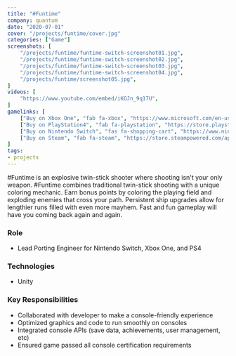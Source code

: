 ```yaml
---
title: "#Funtime"
company: quantum
date: "2020-07-01"
cover: "/projects/funtime/cover.jpg"
categories: ["Game"]
screenshots: [
    "/projects/funtime/funtime-switch-screenshot01.jpg",
    "/projects/funtime/funtime-switch-screenshot02.jpg",
    "/projects/funtime/funtime-switch-screenshot03.jpg",
    "/projects/funtime/funtime-switch-screenshot04.jpg",
    "/projects/funtime/screenshot05.jpg",
]
videos: [
    "https://www.youtube.com/embed/iKGJn_9q17U",
]
gamelinks: [
    ["Buy on Xbox One", "fab fa-xbox", "https://www.microsoft.com/en-us/p/funtime/9pbw0rspj1kn"],
    ["Buy on PlayStation4", "fab fa-playstation", "https://store.playstation.com/en-us/product/UP2199-CUSA17693_00-FUNTIMENA0000000"],
    ["Buy on Nintendo Switch", "fas fa-shopping-cart", "https://www.nintendo.com/games/detail/funtime-switch/"],
    ["Buy on Steam", "fab fa-steam", "https://store.steampowered.com/app/1100350/Funtime/"]
]
tags:
- projects
---
```


#Funtime is an explosive twin-stick shooter where shooting isn't your only weapon. #Funtime combines traditional twin-stick shooting with a unique coloring mechanic. Earn bonus points by coloring the playing field and exploding enemies that cross your path. Persistent ship upgrades allow for lengthier runs filled with even more mayhem. Fast and fun gameplay will have you coming back again and again.

### Role
* Lead Porting Engineer for Nintendo Switch, Xbox One, and PS4

### Technologies
* Unity

### Key Responsibilities
* Collaborated with developer to make a console-friendly experience
* Optimized graphics and code to run smoothly on consoles
* Integrated console APIs (save data, achievements, user management, etc)
* Ensured game passed all console certification requirements 